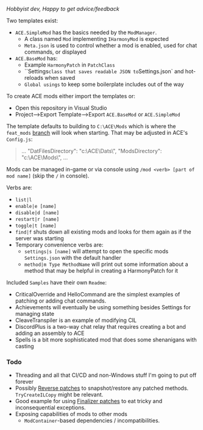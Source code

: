 *Hobbyist dev,  Happy to get advice/feedback*



Two templates exist: 

* `ACE.SimpleMod` has the basics needed by the `ModManager`.  
  * A class named `Mod` implementing `IHarmonyMod` is expected
  * `Meta.json` is used to control whether a mod is enabled, used for chat commands, or displayed
* `ACE.BaseMod` has:
  * Example `HarmonyPatch` in `PatchClass`
  * ``Settings` class that saves readable JSON to `Settings.json` and hot-reloads when saved
  * `Global usings` to keep some boilerplate includes out of the way



To create ACE mods either import the templates or:

* Open this repository in Visual Studio
* Project-->Export Template-->Export `ACE.BaseMod` or `ACE.SimpleMod`



The template defaults to building to `C:\ACE\Mods` which is where the `feat_mods` [branch](https://github.com/aquafir/ACE/tree/feat_mods) will look when starting.  That may be adjusted in ACE's `Config.js`:

>...
>"DatFilesDirectory": "c:\\ACE\\Dats\\",
>"ModsDirectory": "c:\\ACE\\Mods\\", 
>...



Mods can be managed in-game or via console using `/mod <verb> [part of mod name]` (skip the `/` in console).  

Verbs are:

* `list|l`
* `enable|e [name]`
* `disable|d [name]`
* `restart|r [name]`
* `toggle|t [name]`
* `find|f` shuts down all existing mods and looks for them again as if the server was starting
* Temporary convenience verbs are:
  * `settings|s [name]` will attempt to open the specific mods `Settings.json` with the default handler
  * `method|m Type MethodName` will print out some information about a method that may be helpful in creating a HarmonyPatch for it 




Included `Samples` have their own `Readme`:

* CriticalOverride and HelloCommand are the simplest examples of patching or adding chat commands.
* Achievements will eventually be using something besides Settings for managing state
* CleaveTranspiler is an example of modifying CIL
* DiscordPlus is a two-way chat relay that requires creating a bot and adding an assembly to ACE
* Spells is a bit more sophisticated mod that does some shenanigans with casting



### Todo

* Threading and all that CI/CD and non-Windows stuff I'm going to put off forever
* Possibly [Reverse patches](https://harmony.pardeike.net/articles/reverse-patching.html) to snapshot/restore any patched methods. `TryCreateILCopy` might be relevant.
* Good example for using [Finalizer patches](https://harmony.pardeike.net/articles/patching-finalizer.html) to eat tricky and inconsequential exceptions.
* Exposing capabilities of mods to other mods
  * `ModContainer`-based dependencies / incompatibilities.
